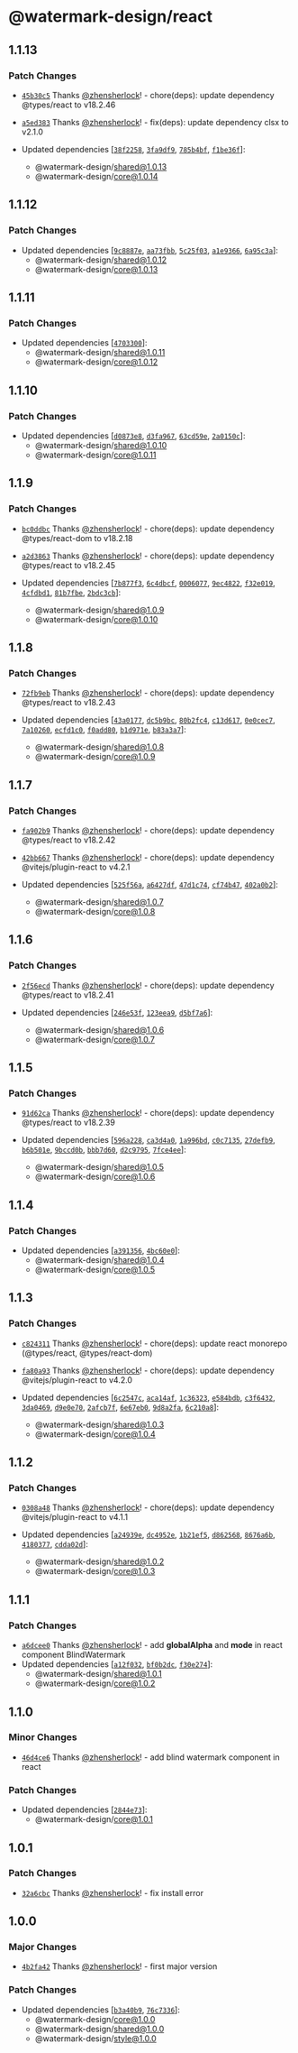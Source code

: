 # @watermark-design/react

## 1.1.13

### Patch Changes

- [`45b30c5`](https://github.com/watermark-design/watermark/commit/45b30c587590a9c2727a3ba22475a33d8816af9a) Thanks [@zhensherlock](https://github.com/zhensherlock)! - chore(deps): update dependency @types/react to v18.2.46

- [`a5ed383`](https://github.com/watermark-design/watermark/commit/a5ed3839e019e4cdfc714ba8488290f50fe33c20) Thanks [@zhensherlock](https://github.com/zhensherlock)! - fix(deps): update dependency clsx to v2.1.0

- Updated dependencies [[`38f2258`](https://github.com/watermark-design/watermark/commit/38f2258e3e36b30a83defb4025aa6ac3357d6308), [`3fa9df9`](https://github.com/watermark-design/watermark/commit/3fa9df93206ab6a13ef4332f04f0e1f8c251b1a4), [`785b4bf`](https://github.com/watermark-design/watermark/commit/785b4bf262699243de1acd6d0045d2202a3be13f), [`f1be36f`](https://github.com/watermark-design/watermark/commit/f1be36f8388c597bf1158c909a541f63ebf4ef88)]:
  - @watermark-design/shared@1.0.13
  - @watermark-design/core@1.0.14

## 1.1.12

### Patch Changes

- Updated dependencies [[`9c8887e`](https://github.com/watermark-design/watermark/commit/9c8887e26365e6a0e109b5af25009ed5635738c2), [`aa73fbb`](https://github.com/watermark-design/watermark/commit/aa73fbbaaadf5293a970ef5a72a84d416a7e028e), [`5c25f03`](https://github.com/watermark-design/watermark/commit/5c25f03ca76f3207ef47132558c3322fd0fc94ff), [`a1e9366`](https://github.com/watermark-design/watermark/commit/a1e9366d84e42a4bf6bec36301c013ae8e21ea74), [`6a95c3a`](https://github.com/watermark-design/watermark/commit/6a95c3ad676ebedb62ec3a02e12c079bec723c84)]:
  - @watermark-design/shared@1.0.12
  - @watermark-design/core@1.0.13

## 1.1.11

### Patch Changes

- Updated dependencies [[`4703300`](https://github.com/watermark-design/watermark/commit/4703300c9a77fe6468f26d28f366446c6e53557e)]:
  - @watermark-design/shared@1.0.11
  - @watermark-design/core@1.0.12

## 1.1.10

### Patch Changes

- Updated dependencies [[`d0873e8`](https://github.com/watermark-design/watermark/commit/d0873e8558bd854e982ecdd9461da6a9f008717c), [`d3fa967`](https://github.com/watermark-design/watermark/commit/d3fa967b1a27d67180eec69af5f4e15c5ba3372a), [`63cd59e`](https://github.com/watermark-design/watermark/commit/63cd59ed7ad7d6004bec42c2e9102b8888a83709), [`2a0150c`](https://github.com/watermark-design/watermark/commit/2a0150c53d3f9cda9cfdcbc3cfe6669357aebc23)]:
  - @watermark-design/shared@1.0.10
  - @watermark-design/core@1.0.11

## 1.1.9

### Patch Changes

- [`bc0ddbc`](https://github.com/watermark-design/watermark/commit/bc0ddbc91bf270732210e0ea6ed1d41d5a510ef1) Thanks [@zhensherlock](https://github.com/zhensherlock)! - chore(deps): update dependency @types/react-dom to v18.2.18

- [`a2d3863`](https://github.com/watermark-design/watermark/commit/a2d3863cae80086a645dff463844d63af4a0a07f) Thanks [@zhensherlock](https://github.com/zhensherlock)! - chore(deps): update dependency @types/react to v18.2.45

- Updated dependencies [[`7b877f3`](https://github.com/watermark-design/watermark/commit/7b877f321e535251ab915ce11e2fd3d8f3f72378), [`6c4dbcf`](https://github.com/watermark-design/watermark/commit/6c4dbcfa202cd35d0e69b8879a769cec066d5b11), [`0006077`](https://github.com/watermark-design/watermark/commit/00060771585398b4a0be496069f45db0f4bdc7ab), [`9ec4822`](https://github.com/watermark-design/watermark/commit/9ec48223cd0bcd549f6fd7946d040b0fc4eb9f51), [`f32e019`](https://github.com/watermark-design/watermark/commit/f32e019dabe375a52eef348bf765a6c99382d48e), [`4cfdbd1`](https://github.com/watermark-design/watermark/commit/4cfdbd13ffbf0d585f4358029fdc941d9fbc5419), [`81b7fbe`](https://github.com/watermark-design/watermark/commit/81b7fbeb7424a10b940bc18c6adcd41e4806b208), [`2bdc3cb`](https://github.com/watermark-design/watermark/commit/2bdc3cb1aa0bfa24e8114d9d95819bf2bd64c73c)]:
  - @watermark-design/shared@1.0.9
  - @watermark-design/core@1.0.10

## 1.1.8

### Patch Changes

- [`72fb9eb`](https://github.com/watermark-design/watermark/commit/72fb9eb89d5b695eb43be65256a325ad0b2d137b) Thanks [@zhensherlock](https://github.com/zhensherlock)! - chore(deps): update dependency @types/react to v18.2.43

- Updated dependencies [[`43a0177`](https://github.com/watermark-design/watermark/commit/43a017783f3cd7aea2de452856c938573c277926), [`dc5b9bc`](https://github.com/watermark-design/watermark/commit/dc5b9bc2aeb38ccb7bc231553a1cd47d11896e40), [`80b2fc4`](https://github.com/watermark-design/watermark/commit/80b2fc4196300c1b2b820eb02b4e2e77ce1331bb), [`c13d617`](https://github.com/watermark-design/watermark/commit/c13d617593cd90fe68878162c3ac0668bbce6308), [`0e0cec7`](https://github.com/watermark-design/watermark/commit/0e0cec7f6b37f2467387ce28824a8a85a099cb87), [`7a10260`](https://github.com/watermark-design/watermark/commit/7a102600fb46cc70acf8d01fd92a7c00e9554ebf), [`ecfd1c0`](https://github.com/watermark-design/watermark/commit/ecfd1c0a27cd97b45c0fa70c6925b00bece7d3ad), [`f0add80`](https://github.com/watermark-design/watermark/commit/f0add8071b20380ab83189e42901d8c8d3f21334), [`b1d971e`](https://github.com/watermark-design/watermark/commit/b1d971e3e6782a8d944b350696dd65c3d806a097), [`b83a3a7`](https://github.com/watermark-design/watermark/commit/b83a3a7c3661cae93fc9d5b3b71683155302a0fc)]:
  - @watermark-design/shared@1.0.8
  - @watermark-design/core@1.0.9

## 1.1.7

### Patch Changes

- [`fa902b9`](https://github.com/watermark-design/watermark/commit/fa902b9c79b0e303e4bdb6f7fd2e9ba8aed44d27) Thanks [@zhensherlock](https://github.com/zhensherlock)! - chore(deps): update dependency @types/react to v18.2.42

- [`42bb667`](https://github.com/watermark-design/watermark/commit/42bb6676d0a602542b0e776d65eff98b61f28feb) Thanks [@zhensherlock](https://github.com/zhensherlock)! - chore(deps): update dependency @vitejs/plugin-react to v4.2.1

- Updated dependencies [[`525f56a`](https://github.com/watermark-design/watermark/commit/525f56a2e22faa98d0a0dafa2aab020391e80c4f), [`a6427df`](https://github.com/watermark-design/watermark/commit/a6427df2cbc696b31df05a71382fbecbb72998b8), [`47d1c74`](https://github.com/watermark-design/watermark/commit/47d1c74e20db64871cca96aba2a97a28a787a465), [`cf74b47`](https://github.com/watermark-design/watermark/commit/cf74b4748803dc42cf685c4057f0a45649b5b418), [`402a0b2`](https://github.com/watermark-design/watermark/commit/402a0b2ccdd32e5888e8189caf0ac9853a838aca)]:
  - @watermark-design/shared@1.0.7
  - @watermark-design/core@1.0.8

## 1.1.6

### Patch Changes

- [`2f56ecd`](https://github.com/watermark-design/watermark/commit/2f56ecd3a779f75463ed245f498578ea939e8ae3) Thanks [@zhensherlock](https://github.com/zhensherlock)! - chore(deps): update dependency @types/react to v18.2.41

- Updated dependencies [[`246e53f`](https://github.com/watermark-design/watermark/commit/246e53f95c1fea525700ba49fb3fa4dd75130f85), [`123eea9`](https://github.com/watermark-design/watermark/commit/123eea9a6a7e4976c2ccbfa6579c1b640bee4567), [`d5bf7a6`](https://github.com/watermark-design/watermark/commit/d5bf7a67a323d99f236717d79f5152b0c0caec50)]:
  - @watermark-design/shared@1.0.6
  - @watermark-design/core@1.0.7

## 1.1.5

### Patch Changes

- [`91d62ca`](https://github.com/watermark-design/watermark/commit/91d62cacbd0f827ea6c5bb385d50ad7dc6f8e8dd) Thanks [@zhensherlock](https://github.com/zhensherlock)! - chore(deps): update dependency @types/react to v18.2.39

- Updated dependencies [[`596a228`](https://github.com/watermark-design/watermark/commit/596a228ba1e849301fc818d64f73f899bbccd214), [`ca3d4a0`](https://github.com/watermark-design/watermark/commit/ca3d4a04c34db4743acfefd0b554a36e3a58d001), [`1a996bd`](https://github.com/watermark-design/watermark/commit/1a996bdb08f4db2073146fa21636117961e7fb12), [`c0c7135`](https://github.com/watermark-design/watermark/commit/c0c7135d2eb32ff41d787c1d727a53e3a424ddcf), [`27defb9`](https://github.com/watermark-design/watermark/commit/27defb9c8a37aeb68662392b08a8fdb94dbde4b5), [`b6b501e`](https://github.com/watermark-design/watermark/commit/b6b501ec833c23ede4f69b0fb814d91ac302cd62), [`9bccd0b`](https://github.com/watermark-design/watermark/commit/9bccd0bb341b05a97b9ed34b2134a95abb018ca0), [`bbb7d60`](https://github.com/watermark-design/watermark/commit/bbb7d602f342e4965c6ee847f5cbe1604e5c7ea0), [`d2c9795`](https://github.com/watermark-design/watermark/commit/d2c97958ab44e814b9c992fd537d8fccabd77262), [`7fce4ee`](https://github.com/watermark-design/watermark/commit/7fce4eef30472a95e25e29cdb1cf441d7b0b4dbb)]:
  - @watermark-design/shared@1.0.5
  - @watermark-design/core@1.0.6

## 1.1.4

### Patch Changes

- Updated dependencies [[`a391356`](https://github.com/watermark-design/watermark/commit/a39135685c133513d338810bbdb6991f7464746e), [`4bc60e0`](https://github.com/watermark-design/watermark/commit/4bc60e0c4f0226438389e774cac0ff53970a4318)]:
  - @watermark-design/shared@1.0.4
  - @watermark-design/core@1.0.5

## 1.1.3

### Patch Changes

- [`c824311`](https://github.com/watermark-design/watermark/commit/c8243110808afb93e7f330dd673e5b9d2073d8b2) Thanks [@zhensherlock](https://github.com/zhensherlock)! - chore(deps): update react monorepo (@types/react, @types/react-dom)

- [`fa80a93`](https://github.com/watermark-design/watermark/commit/fa80a932741e5cde6e496cb5632e10a1585ce2d0) Thanks [@zhensherlock](https://github.com/zhensherlock)! - chore(deps): update dependency @vitejs/plugin-react to v4.2.0

- Updated dependencies [[`6c2547c`](https://github.com/watermark-design/watermark/commit/6c2547c1f7d38c366861b69d1ef44bbfe915059d), [`aca14af`](https://github.com/watermark-design/watermark/commit/aca14afec5f294ba152d30a864fc1cb19bd074bb), [`1c36323`](https://github.com/watermark-design/watermark/commit/1c36323bb3203ef2f0d9075f72b195e5f6ee5c50), [`e584bdb`](https://github.com/watermark-design/watermark/commit/e584bdbe2a74564ba52096f24cadc8bbe8dfb9f6), [`c3f6432`](https://github.com/watermark-design/watermark/commit/c3f64323aef030e29e03c8c0a2722282e0f8677b), [`3da0469`](https://github.com/watermark-design/watermark/commit/3da0469f410dbf2b513b614e2bd1c9ea87335fa5), [`d9e0e70`](https://github.com/watermark-design/watermark/commit/d9e0e7081168b67a00e19bb63838104b45a5fc3b), [`2afcb7f`](https://github.com/watermark-design/watermark/commit/2afcb7f92957780c27ef4072fb8f52089cb1d84d), [`6e67eb0`](https://github.com/watermark-design/watermark/commit/6e67eb0741119704ddf427edfc5138836abac4f0), [`9d8a2fa`](https://github.com/watermark-design/watermark/commit/9d8a2faa87a427b78bd338a9335340e0e9c7b1bc), [`6c210a8`](https://github.com/watermark-design/watermark/commit/6c210a87bab6cb3308f0f24dcf5cd641fe84c093)]:
  - @watermark-design/shared@1.0.3
  - @watermark-design/core@1.0.4

## 1.1.2

### Patch Changes

- [`0308a48`](https://github.com/watermark-design/watermark/commit/0308a488a8f7414f9be360cbd638ed6d3a5e55a3) Thanks [@zhensherlock](https://github.com/zhensherlock)! - chore(deps): update dependency @vitejs/plugin-react to v4.1.1

- Updated dependencies [[`a24939e`](https://github.com/watermark-design/watermark/commit/a24939e47e035fa93f70a90f78e2ec0323151a2d), [`dc4952e`](https://github.com/watermark-design/watermark/commit/dc4952e73e99134246c1c92e2bab4cd398b79ad7), [`1b21ef5`](https://github.com/watermark-design/watermark/commit/1b21ef5791085eeec87b26ed7d3427be1bf75fe2), [`d862568`](https://github.com/watermark-design/watermark/commit/d8625680138cf7a112c1546041cf8db488116eef), [`8676a6b`](https://github.com/watermark-design/watermark/commit/8676a6be22e66d12e33eae67e5430cb17d563d73), [`4180377`](https://github.com/watermark-design/watermark/commit/41803771e1f39d282e3589b7eb5412d90fab0131), [`cdda02d`](https://github.com/watermark-design/watermark/commit/cdda02d7208be546419342f9a796bacfe4be1a02)]:
  - @watermark-design/shared@1.0.2
  - @watermark-design/core@1.0.3

## 1.1.1

### Patch Changes

- [`a6dcee0`](https://github.com/watermark-design/watermark/commit/a6dcee09435f36f67a92df7c2ea680674db1837f) Thanks [@zhensherlock](https://github.com/zhensherlock)! - add **globalAlpha** and **mode** in react component BlindWatermark
- Updated dependencies [[`a12f032`](https://github.com/watermark-design/watermark/commit/a12f0329fe5caed465a7466b4e07069586cb4f2b), [`bf0b2dc`](https://github.com/watermark-design/watermark/commit/bf0b2dc46b533ae9bfaac0e53829a256dcc5e13d), [`f30e274`](https://github.com/watermark-design/watermark/commit/f30e274f6a88719b5f585f26bfbc72a827d0dfc2)]:
  - @watermark-design/shared@1.0.1
  - @watermark-design/core@1.0.2

## 1.1.0

### Minor Changes

- [`46d4ce6`](https://github.com/watermark-design/watermark/commit/46d4ce6deb282614e7f97084970f447222e5b1aa) Thanks [@zhensherlock](https://github.com/zhensherlock)! - add blind watermark component in react

### Patch Changes

- Updated dependencies [[`2844e73`](https://github.com/watermark-design/watermark/commit/2844e733851c4bbbe18818df8de1f1b9370e5b89)]:
  - @watermark-design/core@1.0.1

## 1.0.1

### Patch Changes

- [`32a6cbc`](https://github.com/watermark-design/watermark/commit/32a6cbc3a64da75a9ab899a65ce9fcf40426006e) Thanks [@zhensherlock](https://github.com/zhensherlock)! - fix install error

## 1.0.0

### Major Changes

- [`4b2fa42`](https://github.com/watermark-design/watermark/commit/4b2fa42bfe6d45c4316148935a0991d0b6427255) Thanks [@zhensherlock](https://github.com/zhensherlock)! - first major version

### Patch Changes

- Updated dependencies [[`b3a40b9`](https://github.com/watermark-design/watermark/commit/b3a40b9d7c929896053b87e1d061b826993a8271), [`76c7336`](https://github.com/watermark-design/watermark/commit/76c733646c98dc29cf5b540778c00ae413a457b5)]:
  - @watermark-design/core@1.0.0
  - @watermark-design/shared@1.0.0
  - @watermark-design/style@1.0.0
